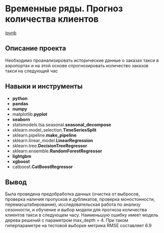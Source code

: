# Временные ряды. Прогноз количества клиентов

[ipynb](https://github.com/mvs834/Yandex.Practicum-RUS/blob/2cf5878f435784bf943c845d927df48d96293d13/Time%20Series%20Taxi%20Client%20Prediction/Time_Series_Taxi_Clients_Prediction_RMSE_6.9.ipynb)

## Описание проекта

Необходимо проанализировать исторические данные о заказах такси в аэропортах и на этой основе спрогнозировать количество заказов такси на следующий час



## Навыки и инструменты

- **python**
- **pandas**
- **numpy**
- matplotlib.**pyplot**
- **seaborn**
- statsmodels.tsa.seasonal.**seasonal_decompose**
- sklearn.model_selection.**TimeSeriesSplit**
- sklearn.pipeline.**make_pipeline**
- sklearn.linear_model.**LinearRegression**
- sklearn.tree.**DecisionTreeRegressor**
- sklearn.ensemble.**RandomForestRegressor**
- **lightgbm**
- **xgboost**
- catboost.**CatBoostRegressor**


## Вывод

Была проведена предобработка данных (очистка от выбросов, проверка наличия пропусков и дубликатов, проверка моностонности, перемасштабирование), исследовательская работа по анализу сезонности, и обучение и выбор модели для прогноза количества клиентов такси в следующем часу. Наименьшую ошибку имеет модель дерева решений с параметром max_depth = 4. При таком гиперпараметре на тестовой выборке метрика RMSE составляет 6.9
